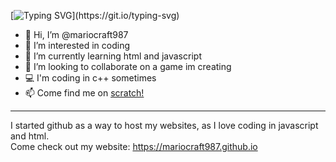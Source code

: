 [![Typing SVG](https://readme-typing-svg.demolab.com?font=Ubuntu&pause=1000&color=000000&random=false&width=435&lines=Hi%2C+im+mariocraft987!)](https://git.io/typing-svg)
- 👋 Hi, I’m @mariocraft987
- 👀 I’m interested in coding
- 🌱 I’m currently learning html and javascript
- 💞️ I’m looking to collaborate on a game im creating
- 💻 I'm coding in c++ sometimes
- 📫 Come find me on <a href="https://scratch.mit.edu/users/mariocraft987/">scratch!</a>
<hr>

I started github as a way to host my websites, as I love coding in javascript and html.<br/>
  Come check out my website: https://mariocraft987.github.io

<!---
Mariocraft987/Mariocraft987 is a ✨ special ✨ repository because its `README.md` (this file) appears on your GitHub profile.
You can click the Preview link to take a look at your changes.
--->

